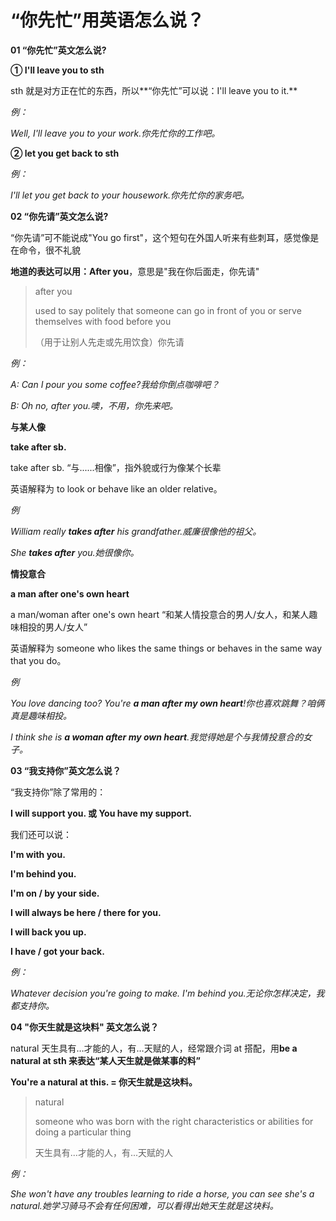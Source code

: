 # “你先忙”用英语怎么说？

**01 “你先忙”英文怎么说?**

**① I'll leave you to sth**

sth 就是对方正在忙的东西，所以**“你先忙”可以说：I'll leave you to it.**

_例：_

_Well, I'll leave you to your work.你先忙你的工作吧。_

**② let you get back to sth**

_例：_

_I'll let you get back to your housework.你先忙你的家务吧。_

**02 “你先请”英文怎么说?**

“你先请”可不能说成"You go first"，这个短句在外国人听来有些刺耳，感觉像是在命令，很不礼貌

**地道的表达可以用：After you**，意思是"我在你后面走，你先请"

> after you
>
> used to say politely that someone can go in front of you or serve themselves with food before you
>
> （用于让别人先走或先用饮食）你先请

_例：_

_A: Can I pour you some coffee?我给你倒点咖啡吧？_

_B: Oh no, after you.噢，不用，你先来吧。_

**与某人像**

**take after sb.**

take after sb. “与......相像”，指外貌或行为像某个长辈

英语解释为 to look or behave like an older relative。

_例_

_William really **takes after** his grandfather.威廉很像他的祖父。_

_She **takes after** you.她很像你。_

**情投意合**

**a man after one's own heart**

a man/woman after one's own heart “和某人情投意合的男人/女人，和某人趣味相投的男人/女人”

英语解释为 someone who likes the same things or behaves in the same way that you do。

_例_

_You love dancing too? You're **a man after my own heart**!你也喜欢跳舞？咱俩真是趣味相投。_

_I think she is **a woman after my own heart**.我觉得她是个与我情投意合的女子。_

**03 “我支持你”英文怎么说？**

“我支持你”除了常用的：

**I will support you. 或 You have my support.**

我们还可以说：

**I'm with you.**

**I'm behind you.**

**I'm on / by your side.**

**I will always be here / there for you.**

**I will back you up.**

**I have / got your back.**

_例：_

_Whatever decision you're going to make. I'm behind you.无论你怎样决定，我都支持你。_

**04 "你天生就是这块料" 英文怎么说？**

natural 天生具有…才能的人，有…天赋的人，经常跟介词 at 搭配，用**be a natural at sth 来表达“某人天生就是做某事的料”**

**You're a natural at this. = 你天生就是这块料。**

> natural
>
> someone who was born with the right characteristics or abilities for doing a particular thing
>
> 天生具有...才能的人，有...天赋的人

_例：_

_She won't have any troubles learning to ride a horse, you can see she's a natural.她学习骑马不会有任何困难，可以看得出她天生就是这块料。_
